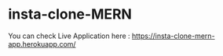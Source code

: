 # insta-clone-MERN

You can check Live Application here :  https://insta-clone-mern-app.herokuapp.com/
